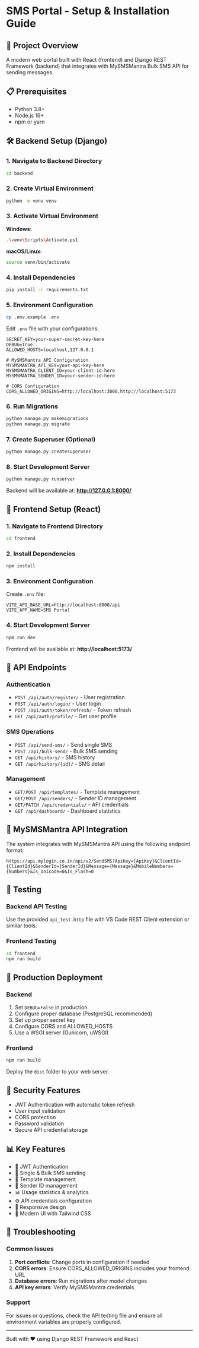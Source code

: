 # SMS Portal - Setup & Installation Guide

## 🚀 Project Overview

A modern web portal built with React (frontend) and Django REST Framework (backend) that integrates with MySMSMantra Bulk SMS API for sending messages.

## 📋 Prerequisites

- Python 3.8+
- Node.js 16+
- npm or yarn

## 🛠️ Backend Setup (Django)

### 1. Navigate to Backend Directory
```bash
cd backend
```

### 2. Create Virtual Environment
```bash
python -m venv venv
```

### 3. Activate Virtual Environment
**Windows:**
```bash
.\venv\Scripts\Activate.ps1
```

**macOS/Linux:**
```bash
source venv/bin/activate
```

### 4. Install Dependencies
```bash
pip install -r requirements.txt
```

### 5. Environment Configuration
```bash
cp .env.example .env
```

Edit `.env` file with your configurations:
```env
SECRET_KEY=your-super-secret-key-here
DEBUG=True
ALLOWED_HOSTS=localhost,127.0.0.1

# MySMSMantra API Configuration
MYSMSMANTRA_API_KEY=your-api-key-here
MYSMSMANTRA_CLIENT_ID=your-client-id-here
MYSMSMANTRA_SENDER_ID=your-sender-id-here

# CORS Configuration
CORS_ALLOWED_ORIGINS=http://localhost:3000,http://localhost:5173
```

### 6. Run Migrations
```bash
python manage.py makemigrations
python manage.py migrate
```

### 7. Create Superuser (Optional)
```bash
python manage.py createsuperuser
```

### 8. Start Development Server
```bash
python manage.py runserver
```

Backend will be available at: **http://127.0.0.1:8000/**

## 🎨 Frontend Setup (React)

### 1. Navigate to Frontend Directory
```bash
cd frontend
```

### 2. Install Dependencies
```bash
npm install
```

### 3. Environment Configuration
Create `.env` file:
```env
VITE_API_BASE_URL=http://localhost:8000/api
VITE_APP_NAME=SMS Portal
```

### 4. Start Development Server
```bash
npm run dev
```

Frontend will be available at: **http://localhost:5173/**

## 🔧 API Endpoints

### Authentication
- `POST /api/auth/register/` - User registration
- `POST /api/auth/login/` - User login
- `POST /api/auth/token/refresh/` - Token refresh
- `GET /api/auth/profile/` - Get user profile

### SMS Operations
- `POST /api/send-sms/` - Send single SMS
- `POST /api/bulk-send/` - Bulk SMS sending
- `GET /api/history/` - SMS history
- `GET /api/history/{id}/` - SMS detail

### Management
- `GET/POST /api/templates/` - Template management
- `GET/POST /api/senders/` - Sender ID management
- `GET/PATCH /api/credentials/` - API credentials
- `GET /api/dashboard/` - Dashboard statistics

## 📱 MySMSMantra API Integration

The system integrates with MySMSMantra API using the following endpoint format:
```
https://api.mylogin.co.in/api/v2/SendSMS?ApiKey={ApiKey}&ClientId={ClientId}&SenderId={SenderId}&Message={Message}&MobileNumbers={Numbers}&Is_Unicode=0&Is_Flash=0
```

## 🧪 Testing

### Backend API Testing
Use the provided `api_test.http` file with VS Code REST Client extension or similar tools.

### Frontend Testing
```bash
cd frontend
npm run build
```

## 🚀 Production Deployment

### Backend
1. Set `DEBUG=False` in production
2. Configure proper database (PostgreSQL recommended)
3. Set up proper secret key
4. Configure CORS and ALLOWED_HOSTS
5. Use a WSGI server (Gunicorn, uWSGI)

### Frontend
```bash
npm run build
```
Deploy the `dist` folder to your web server.

## 🔐 Security Features

- JWT Authentication with automatic token refresh
- User input validation
- CORS protection
- Password validation
- Secure API credential storage

## 📊 Key Features

- 🔐 JWT Authentication
- 📱 Single & Bulk SMS sending
- 📝 Template management
- 👤 Sender ID management
- 📊 Usage statistics & analytics
- ⚙️ API credentials configuration
- 📱 Responsive design
- 🎨 Modern UI with Tailwind CSS

## 🐛 Troubleshooting

### Common Issues

1. **Port conflicts**: Change ports in configuration if needed
2. **CORS errors**: Ensure CORS_ALLOWED_ORIGINS includes your frontend URL
3. **Database errors**: Run migrations after model changes
4. **API key errors**: Verify MySMSMantra credentials

### Support

For issues or questions, check the API testing file and ensure all environment variables are properly configured.

---

Built with ❤️ using Django REST Framework and React